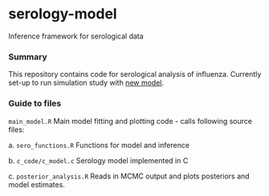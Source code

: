 # serology-model
Inference framework for serological data


### Summary

This repository contains code for serological analysis of influenza. Currently set-up to run simulation study with [new model](http://www.biorxiv.org/content/early/2017/08/31/183111).

### Guide to files

`main_model.R` Main model fitting and plotting code - calls following source files:

a. `sero_functions.R` Functions for model and inference

b. `c_code/c_model.c` Serology model implemented in C

c. `posterior_analysis.R` Reads in MCMC output and plots posteriors and model estimates.